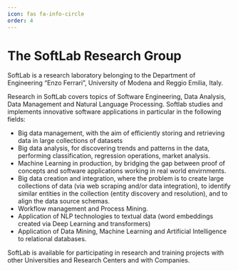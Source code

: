```yaml
---
icon: fas fa-info-circle
order: 4
---
```


# The SoftLab Research Group

SoftLab is a research laboratory belonging to the Department of Engineering “Enzo Ferrari”, University of Modena and Reggio Emilia, Italy.

Research in SoftLab covers topics of Software Engineering, Data Analysis, Data Management and Natural Language Processing. Softlab studies and implements innovative software applications in particular in the following fields:
- Big data management, with the aim of efficiently storing and retrieving data in large collections of datasets
- Big data analysis, for discovering trends and patterns in the data, performing classification, regression operations, market analysis.
- Machine Learning in production, by bridging the gap between proof of concepts and software applications working in real world envirnments. 
- Big data creation and integration, where the problem is to create large collections of data (via web scraping and/or data integration), to identify similar entities in the collection (entity discovery and resolution), and to align the data source schemas. 
- Workflow management and Process Mining.
- Application of NLP technologies to textual data (word embeddings created via Deep Learning and  transformers)
- Application of Data Mining, Machine Learning and Artificial Intelligence to relational databases.

SoftLab is available for participating in research and training projects with other Universities and Research Centers and with Companies.


